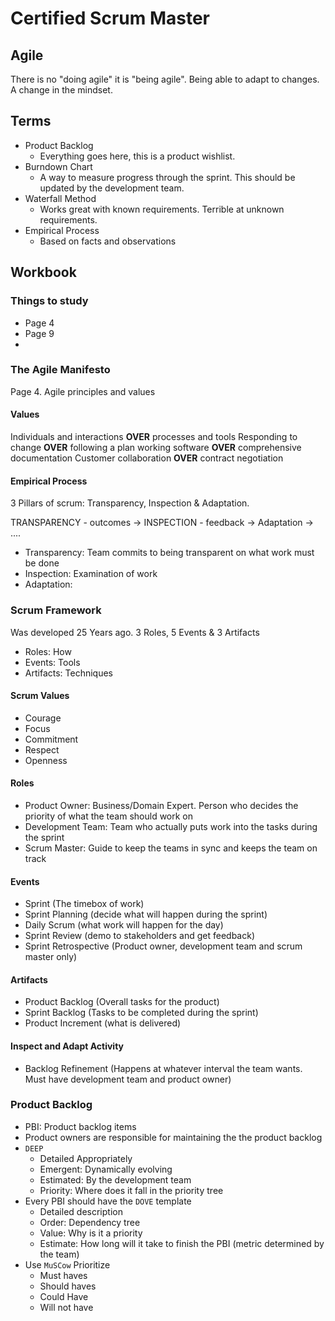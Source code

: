 # Certified Scrum Master

## Agile

There is no "doing agile" it is "being agile". Being able to adapt to changes. A change in the mindset.

## Terms

- Product Backlog
  - Everything goes here, this is a product wishlist.
- Burndown Chart
  - A way to measure progress through the sprint. This should be updated by the development team.
- Waterfall Method
  - Works great with known requirements. Terrible at unknown requirements.
- Empirical Process
  - Based on facts and observations

## Workbook

### Things to study

- Page 4
- Page 9
- 

### The Agile Manifesto

Page 4. Agile principles and values

#### Values

Individuals and interactions **OVER** processes and tools
Responding to change **OVER** following a plan
working software **OVER** comprehensive documentation
Customer collaboration **OVER** contract negotiation

#### Empirical Process

3 Pillars of scrum: Transparency, Inspection & Adaptation.

TRANSPARENCY - outcomes -> INSPECTION - feedback -> Adaptation -> ....

- Transparency: Team commits to being transparent on what work must be done
- Inspection: Examination of work
- Adaptation: 

### Scrum Framework

Was developed 25 Years ago. 3 Roles, 5 Events & 3 Artifacts

- Roles: How
- Events: Tools
- Artifacts: Techniques

#### Scrum Values

- Courage
- Focus
- Commitment
- Respect
- Openness

#### Roles

- Product Owner: Business/Domain Expert. Person who decides the priority of what the team should work on
- Development Team: Team who actually puts work into the tasks during the sprint
- Scrum Master: Guide to keep the teams in sync and keeps the team on track

#### Events

- Sprint (The timebox of work)
- Sprint Planning (decide what will happen during the sprint)
- Daily Scrum (what work will happen for the day)
- Sprint Review (demo to stakeholders and get feedback)
- Sprint Retrospective (Product owner, development team and scrum master only)

#### Artifacts

- Product Backlog (Overall tasks for the product)
- Sprint Backlog (Tasks to be completed during the sprint)
- Product Increment (what is delivered)

#### Inspect and Adapt Activity

- Backlog Refinement (Happens at whatever interval the team wants. Must have development team and product owner)

### Product Backlog

- PBI: Product backlog items
- Product owners are responsible for maintaining the the product backlog
- `DEEP`
  - Detailed Appropriately
  - Emergent: Dynamically evolving
  - Estimated: By the development team
  - Priority: Where does it fall in the priority tree
- Every PBI should have the `DOVE` template
  - Detailed description
  - Order: Dependency tree
  - Value: Why is it a priority
  - Estimate: How long will it take to finish the PBI (metric determined by the team)
- Use `MuSCow` Prioritize 
  - Must haves
  - Should haves
  - Could Have
  - Will not have